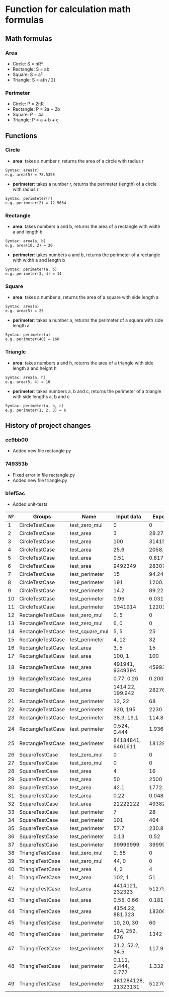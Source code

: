 # Function for calculation math formulas

## Math formulas
### Area
- Circle: S = πR²
- Rectangle: S = ab
- Square: S = a²
- Triangle: S = a(h / 2)

### Perimeter
- Circle: P = 2πR
- Rectangle: P = 2a + 2b
- Square: P = 4a
- Triangle: P = a + b + c

## Functions
### Circle
- **area**: takes a number r, returns the area of a circle with radius r
```
Syntax: area(r) 
e.g. area(5) = 78.5398
```

- **perimeter**: takes a number r, returns the perimeter (length) of a circle with radius r
```
Syntax: perimteter(r) 
e.g. perimeter(2) = 12.5664
```

### Rectangle
- **area**: takes numbers a and b, returns the area of a rectangle with width a and length b
```
Syntax: area(a, b) 
e.g. area(10, 2) = 20
```

- **perimeter**: takes numbers a and b, returns the perimeter of a rectangle with width a and length b
```
Syntax: perimeter(a, b) 
e.g. perimeter(3, 4) = 14
```

### Square
- **area**: takes a number a, returns the area of a square with side length a
```
Syntax: area(a) 
e.g. area(5) = 25
```

- **perimeter**: takes a number a, returns the perimeter of a square with side length a
```
Syntax: perimeter(a) 
e.g. perimeter(40) = 160
```

### Triangle
- **area**: takes numbers a and h, returns the area of a triangle with side length a and height h
```
Syntax: area(a, h) 
e.g. area(5, 4) = 10
```

- **perimeter**: takes numbers a, b and c, returns the perimeter of a triangle with side lengths a, b and c
```
Syntax: perimeter(a, b, c) 
e.g. perimeter(1, 2, 3) = 6
```

## History of project changes

### cc9bb00
- Added new file rectangle.py

### 749353b
- Fixed error in file rectangle.py
- Added new file triangle.py

### b1ef5ac
- Added unit-tests


| № | Groups             | Name             | Input data        | Expected output data | Received output     | Status |
|---|--------------------|------------------|-------------------|----------------------|---------------------|--------|
| 1 | CircleTestCase     | test_zero_mul    | 0                 | 0                    | 0                   | Passed |
| 2 | CircleTestCase     | test_area        | 3                 | 28.274333882308138   | 28.274333882308138  | Passed |
| 3 | CircleTestCase     | test_area        | 100               | 31415.926535897932   | 31415.926535897932  | Passed |
| 4 | CircleTestCase     | test_area        | 25.6              | 2058.874161456607    | 2058.874161456607   | Passed |
| 5 | CircleTestCase     | test_area        | 0.51              | 0.8171282491987052   | 0.8171282491987052  | Passed |
| 6 | CircleTestCase     | test_area        | 9492349           | 283072230705944.7    | 283072230705944.7   | Passed |
| 7 | CircleTestCase     | test_perimeter   | 15                | 94.24777960769379    | 94.24777960769379   | Passed |
| 8 | CircleTestCase     | test_perimeter   | 191               | 1200.088393671301    | 1200.088393671301   | Passed |
| 9 | CircleTestCase     | test_perimeter   | 14.2              | 89.22123136195012    | 89.22123136195012   | Passed |
|10 | CircleTestCase     | test_perimeter   | 0.96              | 6.031857894892402    | 6.031857894892402   | Passed |
|11 | CircleTestCase     | test_perimeter   | 1941914           | 12201405.51260634    | 12201405.51260634   | Passed |
|12 | RectangleTestCase  | test_zero_mul    | 0, 5              | 0                    | 0                   | Passed |
|13 | RectangleTestCase  | test_zero_mul    | 6, 0              | 0                    | 0                   | Passed |
|14 | RectangleTestCase  | test_square_mul  | 5, 5              | 25                   | 25                  | Passed |
|15 | RectangleTestCase  | test_perimeter   | 4, 12             | 32                   | 32                  | Passed |
|16 | RectangleTestCase  | test_area        | 3, 5              | 15                   | 15                  | Passed |
|17 | RectangleTestCase  | test_area        | 100, 1            | 100                  | 100                 | Passed |
|18 | RectangleTestCase  | test_area        | 491941, 9349394   | 4599350233754        | 4599350233754       | Passed |
|19 | RectangleTestCase  | test_area        | 0.77, 0.26        | 0.20020000000000002  | 0.20020000000000002 | Passed |
|20 | RectangleTestCase  | test_area        | 1414.22, 199.942  | 282761.97524         | 282761.97524        | Passed |
|21 | RectangleTestCase  | test_perimeter   | 12, 22            | 68                   | 68                  | Passed |
|22 | RectangleTestCase  | test_perimeter   | 920, 195          | 2230                 | 2230                | Passed |
|23 | RectangleTestCase  | test_perimeter   | 38.3, 19.1        | 114.8                | 114.8               | Passed |
|24 | RectangleTestCase  | test_perimeter   | 0.524, 0.444      | 1.936                | 1.936               | Passed |
|25 | RectangleTestCase  | test_perimeter   | 84184841, 6461611 | 181292904            | 181292904           | Passed |
|26 | SquareTestCase     | test_zero_mul    | 0                 | 0                    | 0                   | Passed |
|27 | SquareTestCase     | test_zero_mul    | 0                 | 0                    | 0                   | Passed |
|28 | SquareTestCase     | test_area        | 4                 | 16                   | 16                  | Passed |
|29 | SquareTestCase     | test_area        | 50                | 2500                 | 2500                | Passed |
|30 | SquareTestCase     | test_area        | 42.1              | 1772.41              | 1772.41             | Passed |
|31 | SquareTestCase     | test_area        | 0.22              | 0.0484               | 0.0484              | Passed |
|32 | SquareTestCase     | test_area        | 22222222          | 493827150617284      | 493827150617284     | Passed |
|33 | SquareTestCase     | test_perimeter   | 7                 | 28                   | 28                  | Passed |
|34 | SquareTestCase     | test_perimeter   | 101               | 404                  | 404                 | Passed |
|35 | SquareTestCase     | test_perimeter   | 57.7              | 230.8                | 230.8               | Passed |
|36 | SquareTestCase     | test_perimeter   | 0.13              | 0.52                 | 0.52                | Passed |
|37 | SquareTestCase     | test_perimeter   | 99999999          | 399999996            | 399999996           | Passed |
|38 | TriangleTestCase   | test_zero_mul    | 0, 55             | 0                    | 0                   | Passed |
|39 | TriangleTestCase   | test_zero_mul    | 44, 0             | 0                    | 0                   | Passed |
|40 | TriangleTestCase   | test_area        | 4, 2              | 4                    | 4                   | Passed |
|41 | TriangleTestCase   | test_area        | 102, 1            | 51                   | 51                  | Passed |
|42 | TriangleTestCase   | test_area        | 4414121, 232323   | 512750916541.5       | 512750916541.5      | Passed |
|43 | TriangleTestCase   | test_area        | 0.55, 0.66        | 0.18150000000000002  | 0.18150000000000002 | Passed |
|44 | TriangleTestCase   | test_area        | 4154.22, 881.323  | 1830604.81653        | 1830604.81653       | Passed |
|45 | TriangleTestCase   | test_perimeter   | 10, 20, 30        | 60                   | 60                  | Passed |
|46 | TriangleTestCase   | test_perimeter   | 414, 252, 676     | 1342                 | 1342                | Passed |
|47 | TriangleTestCase   | test_perimeter   | 31.2, 52.2, 34.5  | 117.9                | 117.9               | Passed |
|48 | TriangleTestCase   | test_perimeter   | 0.111, 0.444,  0.777 | 1.332              | 1.332               | Passed |
|49 | TriangleTestCase   | test_perimeter   | 481284128, 21323131 | 512707270           | 512707270            | Passed |

